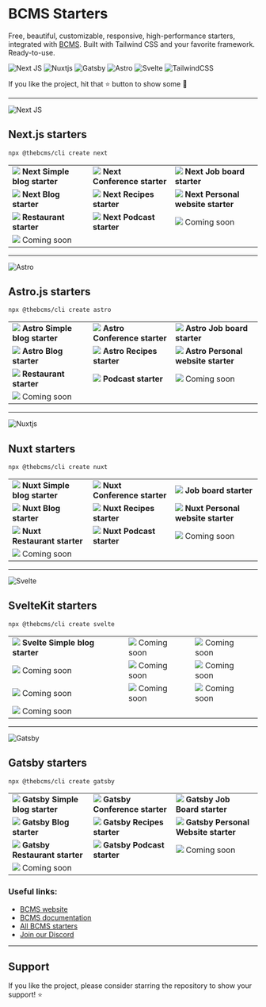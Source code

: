 # BCMS Starters

Free, beautiful, customizable, responsive, high-performance starters, integrated with [BCMS](https://github.com/bcms/cms).
Built with Tailwind CSS and your favorite framework. Ready-to-use.

![Next JS](https://img.shields.io/badge/Next-black?style=for-the-badge&logo=next.js&logoColor=white) ![Nuxtjs](https://img.shields.io/badge/Nuxt-002E3B?style=for-the-badge&logo=nuxtdotjs&logoColor=%2300DC82) ![Gatsby](https://img.shields.io/badge/Gatsby-%23663399.svg?style=for-the-badge&logo=gatsby&logoColor=white) ![Astro](https://img.shields.io/badge/astro-212227.svg?style=for-the-badge&logo=astro&logoColor=white) ![Svelte](https://img.shields.io/badge/svelte-%23f1413d.svg?style=for-the-badge&logo=svelte&logoColor=white) ![TailwindCSS](https://img.shields.io/badge/tailwindcss-%2338B2AC.svg?style=for-the-badge&logo=tailwind-css&logoColor=white)

If you like the project, hit that ⭐ button to show some 💛

---

![Next JS](https://img.shields.io/badge/Next-black?style=for-the-badge&logo=next.js&logoColor=white)

## Next.js starters

```bash
npx @thebcms/cli create next
```

|     |     |     |
| --- | --- | --- |
| [![](https://github.com/user-attachments/assets/ee443126-01b8-4a27-941a-f88984504f3c)](/next/simple-blog) **Next Simple blog starter** | [![](https://user-images.githubusercontent.com/15079459/274629022-0d402324-b0a5-4c26-b5a0-5f89aabaa31a.png)](/next/conference) **Next Conference starter** | [![](https://user-images.githubusercontent.com/15079459/274629056-f0baa4c5-d982-46df-91f9-89dd986c48a0.png)](/next/job-board) **Next Job board starter**
| [![](https://user-images.githubusercontent.com/15079459/274629077-cca186cb-b06a-46cf-8b8a-6f2f4efd03b0.png)](/next/blog) **Next Blog starter** | [![](https://user-images.githubusercontent.com/15079459/274629098-a135d9f1-b9ac-48ee-81d6-89d0b83a5f41.png)](/next/recipes) **Next Recipes starter** | [![](https://user-images.githubusercontent.com/15079459/274629159-764e33bc-83dd-487c-95ea-5224a9e263fb.png)](/next/personal) **Next Personal website starter**
| [![](https://user-images.githubusercontent.com/15079459/274629184-8ed30c1e-9001-48f3-8a39-b5276cbf7104.png)](/next/restaurant) **Restaurant starter** | [![](https://user-images.githubusercontent.com/15079459/274629203-68c2be61-fe6d-4b52-bca0-2f6201e73009.png)](/next/podcast) **Next Podcast starter** | [![](https://user-images.githubusercontent.com/15079459/274629127-89832762-1a00-4169-b8ef-13731325f81f.png)](#) Coming soon 
| [![](https://github.com/bcms/starters/assets/15079459/652d6e4f-5676-4ba6-ba36-13933ce76b37)](#) Coming soon |   |

---

![Astro](https://img.shields.io/badge/astro-212227.svg?style=for-the-badge&logo=astro&logoColor=white)

## Astro.js starters

```bash
npx @thebcms/cli create astro
```

|     |     |     |
| --- | --- | --- |
| [![](https://github.com/user-attachments/assets/ee443126-01b8-4a27-941a-f88984504f3c)](/astro/simple-blog) **Astro Simple blog starter** | [![](https://user-images.githubusercontent.com/15079459/274629022-0d402324-b0a5-4c26-b5a0-5f89aabaa31a.png)](/astro/conference) **Astro Conference starter** | [![](https://user-images.githubusercontent.com/15079459/274629056-f0baa4c5-d982-46df-91f9-89dd986c48a0.png)](/astro/job-board) **Astro Job board starter**
| [![](https://user-images.githubusercontent.com/15079459/274629077-cca186cb-b06a-46cf-8b8a-6f2f4efd03b0.png)](/astro/blog) **Astro Blog starter** | [![](https://user-images.githubusercontent.com/15079459/274629098-a135d9f1-b9ac-48ee-81d6-89d0b83a5f41.png)](/astro/recipes) **Astro Recipes starter** | [![](https://user-images.githubusercontent.com/15079459/274629159-764e33bc-83dd-487c-95ea-5224a9e263fb.png)](/astro/personal) **Astro Personal website starter**
| [![](https://user-images.githubusercontent.com/15079459/274629184-8ed30c1e-9001-48f3-8a39-b5276cbf7104.png)](/astro/restaurant) **Restaurant starter** | [![](https://user-images.githubusercontent.com/15079459/274629203-68c2be61-fe6d-4b52-bca0-2f6201e73009.png)](/astro/podcast) **Podcast starter** | [![](https://user-images.githubusercontent.com/15079459/274629127-89832762-1a00-4169-b8ef-13731325f81f.png)](#) Coming soon 
| [![](https://github.com/bcms/starters/assets/15079459/652d6e4f-5676-4ba6-ba36-13933ce76b37)](#) Coming soon |   |

---

![Nuxtjs](https://img.shields.io/badge/Nuxt-002E3B?style=for-the-badge&logo=nuxtdotjs&logoColor=%2300DC82)

## Nuxt starters

```bash
npx @thebcms/cli create nuxt
```

|     |     |     |
| --- | --- | --- |
| [![](https://github.com/user-attachments/assets/ee443126-01b8-4a27-941a-f88984504f3c)](/nuxt/simple-blog) **Nuxt Simple blog starter** | [![](https://user-images.githubusercontent.com/15079459/274629022-0d402324-b0a5-4c26-b5a0-5f89aabaa31a.png)](/nuxt/conference) **Nuxt Conference starter** | [![](https://user-images.githubusercontent.com/15079459/274629056-f0baa4c5-d982-46df-91f9-89dd986c48a0.png)](/nuxt/job-board) **Job board starter**
| [![](https://user-images.githubusercontent.com/15079459/274629077-cca186cb-b06a-46cf-8b8a-6f2f4efd03b0.png)](/nuxt/blog) **Nuxt Blog starter** | [![](https://user-images.githubusercontent.com/15079459/274629098-a135d9f1-b9ac-48ee-81d6-89d0b83a5f41.png)](/nuxt/recipes) **Nuxt Recipes starter** | [![](https://user-images.githubusercontent.com/15079459/274629159-764e33bc-83dd-487c-95ea-5224a9e263fb.png)](/nuxt/personal) **Nuxt Personal website starter**
| [![](https://user-images.githubusercontent.com/15079459/274629184-8ed30c1e-9001-48f3-8a39-b5276cbf7104.png)](/nuxt/restaurant) **Nuxt Restaurant starter** | [![](https://user-images.githubusercontent.com/15079459/274629203-68c2be61-fe6d-4b52-bca0-2f6201e73009.png)](/nuxt/podcast) **Nuxt Podcast starter** | [![](https://user-images.githubusercontent.com/15079459/274629127-89832762-1a00-4169-b8ef-13731325f81f.png)](#) Coming soon 
| [![](https://github.com/bcms/starters/assets/15079459/652d6e4f-5676-4ba6-ba36-13933ce76b37)](#) Coming soon |   |

---

![Svelte](https://img.shields.io/badge/svelte-%23f1413d.svg?style=for-the-badge&logo=svelte&logoColor=white)

## SvelteKit starters

```bash
npx @thebcms/cli create svelte
```

|     |     |     |
| --- | --- | --- |
| [![](https://github.com/user-attachments/assets/ee443126-01b8-4a27-941a-f88984504f3c)](/svelte/simple-blog) **Svelte Simple blog starter** | [![](https://user-images.githubusercontent.com/15079459/274629022-0d402324-b0a5-4c26-b5a0-5f89aabaa31a.png)](#) Coming soon | [![](https://user-images.githubusercontent.com/15079459/274629056-f0baa4c5-d982-46df-91f9-89dd986c48a0.png)](#) Coming soon
| [![](https://user-images.githubusercontent.com/15079459/274629077-cca186cb-b06a-46cf-8b8a-6f2f4efd03b0.png)](#) Coming soon | [![](https://user-images.githubusercontent.com/15079459/274629098-a135d9f1-b9ac-48ee-81d6-89d0b83a5f41.png)](#) Coming soon | [![](https://user-images.githubusercontent.com/15079459/274629159-764e33bc-83dd-487c-95ea-5224a9e263fb.png)](#) Coming soon
| [![](https://user-images.githubusercontent.com/15079459/274629184-8ed30c1e-9001-48f3-8a39-b5276cbf7104.png)](#) Coming soon | [![](https://user-images.githubusercontent.com/15079459/274629203-68c2be61-fe6d-4b52-bca0-2f6201e73009.png)](#) Coming soon | [![](https://user-images.githubusercontent.com/15079459/274629127-89832762-1a00-4169-b8ef-13731325f81f.png)](#) Coming soon 
| [![](https://github.com/bcms/starters/assets/15079459/652d6e4f-5676-4ba6-ba36-13933ce76b37)](#) Coming soon |   |

---

![Gatsby](https://img.shields.io/badge/Gatsby-%23663399.svg?style=for-the-badge&logo=gatsby&logoColor=white)

## Gatsby starters

```bash
npx @thebcms/cli create gatsby
```

|     |     |     |
| --- | --- | --- |
| [![](https://github.com/user-attachments/assets/ee443126-01b8-4a27-941a-f88984504f3c)](/gatsby/simple-blog) **Gatsby Simple blog starter** | [![](https://user-images.githubusercontent.com/15079459/274629022-0d402324-b0a5-4c26-b5a0-5f89aabaa31a.png)](/gatsby/conference) **Gatsby Conference starter** | [![](https://user-images.githubusercontent.com/15079459/274629056-f0baa4c5-d982-46df-91f9-89dd986c48a0.png)](/gatsby/job-board) **Gatsby Job Board starter**
| [![](https://user-images.githubusercontent.com/15079459/274629077-cca186cb-b06a-46cf-8b8a-6f2f4efd03b0.png)](/gatsby/blog) **Gatsby Blog starter** | [![](https://user-images.githubusercontent.com/15079459/274629098-a135d9f1-b9ac-48ee-81d6-89d0b83a5f41.png)](/gatsby/recipes) **Gatsby Recipes starter** | [![](https://user-images.githubusercontent.com/15079459/274629159-764e33bc-83dd-487c-95ea-5224a9e263fb.png)](/gatsby/personal) **Gatsby Personal Website starter**
| [![](https://user-images.githubusercontent.com/15079459/274629184-8ed30c1e-9001-48f3-8a39-b5276cbf7104.png)](/gatsby/restaurant) **Gatsby Restaurant starter** | [![](https://user-images.githubusercontent.com/15079459/274629203-68c2be61-fe6d-4b52-bca0-2f6201e73009.png)](/gatsby/podcast) **Gatsby Podcast starter** | [![](https://user-images.githubusercontent.com/15079459/274629127-89832762-1a00-4169-b8ef-13731325f81f.png)](#) Coming soon 
| [![](https://github.com/bcms/starters/assets/15079459/652d6e4f-5676-4ba6-ba36-13933ce76b37)](#) Coming soon |   |

### Useful links:

-   [BCMS website](https://thebcms.com/)
-   [BCMS documentation](https://thebcms.com/docs/)
-   [All BCMS starters](https://thebcms.com/starters)
-   [Join our Discord](https://discord.com/invite/SYBY89ccaR)

---

## Support

If you like the project, please consider starring the repository to show your support! ⭐️
